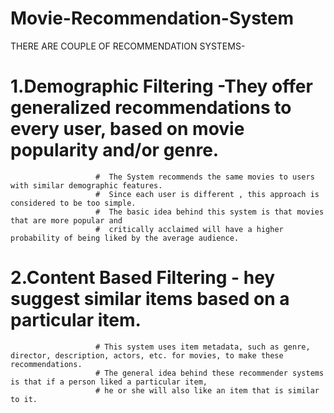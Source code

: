 # Movie-Recommendation-System
THERE ARE COUPLE OF RECOMMENDATION SYSTEMS-

   # 1.Demographic Filtering -They offer generalized recommendations to every user, based on movie popularity and/or genre.
                       #  The System recommends the same movies to users with similar demographic features. 
                       #  Since each user is different , this approach is considered to be too simple.
                       #  The basic idea behind this system is that movies that are more popular and
                       #  critically acclaimed will have a higher probability of being liked by the average audience.
   # 2.Content Based Filtering - hey suggest similar items based on a particular item. 
                       # This system uses item metadata, such as genre, director, description, actors, etc. for movies, to make these recommendations. 
                       # The general idea behind these recommender systems is that if a person liked a particular item, 
                       # he or she will also like an item that is similar to it.
